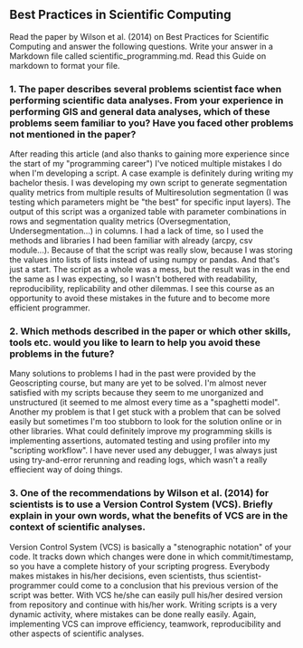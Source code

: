 ## Best Practices in Scientific Computing
Read the paper by Wilson et al. (2014) on Best Practices for Scientific Computing and answer the following questions. Write your answer in a Markdown file called scientific_programming.md. Read this Guide on markdown to format your file.

### 1. The paper describes several problems scientist face when performing scientific data analyses. From your experience in performing GIS and general data analyses, which of these problems seem familiar to you? Have you faced other problems not mentioned in the paper?

After reading this article (and also thanks to gaining more experience since the start of my "programming career") I've noticed multiple mistakes I do when I'm developing a script. A case example is definitely during writing my bachelor thesis. I was developing my own script to generate segmentation quality metrics from multiple results of Multiresolution segmentation (I was testing which parameters might be "the best" for specific input layers). The output of this script was a organized table with parameter combinations in rows and segmentation quality metrics (Oversegmentation, Undersegmentation...) in columns. I had a lack of time, so I used the methods and libraries I had been familiar with already (arcpy, csv module...). Because of that the script was really slow, because I was storing the values into lists of lists instead of using numpy or pandas. And that's just a start. The script as a whole was a mess, but the result was in the end the same as I was expecting, so I wasn't bothered with readability, reproducibility, replicability and other dilemmas. I see this course as an opportunity to avoid these mistakes in the future and to become more efficient programmer.

### 2. Which methods described in the paper or which other skills, tools etc. would you like to learn to help you avoid these problems in the future?

Many solutions to problems I had in the past were provided by the Geoscripting course, but many are yet to be solved. I'm almost never satisfied with my scripts because they seem to me unorganized and unstructured (it seemed to me almost every time as a "spaghetti model". Another my problem is that I get stuck with a problem that can be solved easily but sometimes I'm too stubborn to look for the solution online or in other libraries. What could definitely improve my programming skills is implementing assertions, automated testing and using profiler into my "scripting workflow". I have never used any debugger, I was always just using try-and-error rerunning and reading logs, which wasn't a really effiecient way of doing things.

### 3. One of the recommendations by Wilson et al. (2014) for scientists is to use a Version Control System (VCS). Briefly explain in your own words, what the benefits of VCS are in the context of scientific analyses.

Version Control System (VCS) is basically a "stenographic notation" of your code. It tracks down which changes were done in which commit/timestamp, so you have a complete history of your scripting progress. Everybody makes mistakes in his/her decisions, even scientists, thus scientist-programmer could come to a conclusion that his previous version of the script was better. With VCS he/she can easily pull his/her desired version from repository and continue with his/her work. Writing scripts is a very dynamic activity, where mistakes can be done really easily. Again, implementing VCS can improve efficiency, teamwork, reproducibility and other aspects of scientific analyses. 
